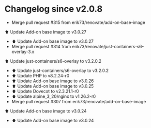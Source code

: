 # Changelog since v2.0.8
- Merge pull request #315 from erik73/renovate/add-on-base-image

⬆️ Update Add-on base image to v3.0.27 
- ⬆️ Update Add-on base image to v3.0.27 
- Merge pull request #314 from erik73/renovate/just-containers-s6-overlay-3.x

⬆️ Update just-containers/s6-overlay to v3.2.0.2 
- ⬆️ Update just-containers/s6-overlay to v3.2.0.2 
- ⬆️ Update PHP to v8.2.24-r0 
- ⬆️ Update Add-on base image to v3.0.26 
- ⬆️ Update Add-on base image to v3.0.25 
- ⬆️ Update Dovecot to v2.3.21.1-r0 
- ⬆️ Update alpine_3_20/nginx to v1.26.2-r0 
- Merge pull request #307 from erik73/renovate/add-on-base-image

⬆️ Update Add-on base image to v3.0.24 
- ⬆️ Update Add-on base image to v3.0.24 
